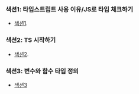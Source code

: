 ### 색션1: 타입스트립트 사용 이유/JS로 타입 체크하기
- [색션1](https://github.com/learn-typescript-study/sol_TSstudy/tree/main/why-ts).

### 색션2: TS 시작하기
- [색션2](https://github.com/learn-typescript-study/sol_TSstudy/tree/main/getting-started).

### 색션3: 변수와 함수 타입 정의
- [색션3]()

